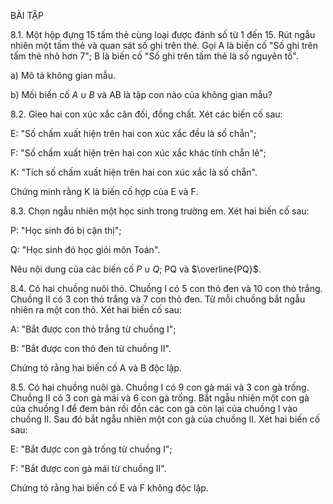 BÀI TẬP

8.1. Một hộp đựng 15 tấm thẻ cùng loại được đánh số từ 1 đến 15. Rút ngẫu nhiên một tấm thẻ và quan sát số ghi trên thẻ. Gọi A là biến cố "Số ghi trên tấm thẻ nhỏ hơn 7"; B là biến cố "Số ghi trên tấm thẻ là số nguyên tố".

a) Mô tả không gian mẫu.

b) Mối biến cố $A \cup B$ và AB là tập con nào của không gian mẫu?

8.2. Gieo hai con xúc xắc cân đối, đồng chất. Xét các biến cố sau:

E: "Số chấm xuất hiện trên hai con xúc xắc đều là số chẵn";

F: "Số chấm xuất hiện trên hai con xúc xắc khác tính chẵn lẻ";

K: "Tích số chấm xuất hiện trên hai con xúc xắc là số chẵn".

Chứng minh rằng K là biến cố hợp của E và F.

8.3. Chọn ngẫu nhiên một học sinh trong trường em. Xét hai biến cố sau:

P: "Học sinh đó bị cận thị";

Q: "Học sinh đó học giỏi môn Toán".

Nêu nội dung của các biến cố $P \cup Q$; PQ và $\overline{PQ}$.

8.4. Có hai chuồng nuôi thỏ. Chuồng I có 5 con thỏ đen và 10 con thỏ trắng. Chuồng II có 3 con thỏ trắng và 7 con thỏ đen. Từ mỗi chuồng bắt ngẫu nhiên ra một con thỏ. Xét hai biến cố sau:

A: "Bắt được con thỏ trắng từ chuồng I";

B: "Bắt được con thỏ đen từ chuồng II".

Chứng tỏ rằng hai biến cố A và B độc lập.

8.5. Có hai chuồng nuôi gà. Chuồng I có 9 con gà mái và 3 con gà trống. Chuồng II có 3 con gà mái và 6 con gà trống. Bắt ngẫu nhiên một con gà của chuồng I để đem bán rồi đồn các con gà còn lại của chuồng I vào chuồng II. Sau đó bắt ngẫu nhiên một con gà của chuồng II. Xét hai biến cố sau:

E: "Bắt được con gà trống từ chuồng I";

F: "Bắt được con gà mái từ chuồng II".

Chứng tỏ rằng hai biến cố E và F không độc lập.
